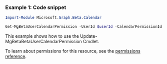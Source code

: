 ### Example 1: Code snippet

```powershellImport-Module Microsoft.Graph.Beta.Calendar

Get-MgBetaUserCalendarPermission -UserId $userId -CalendarPermissionId $calendarPermissionId
```
This example shows how to use the Update-MgBetaBetaUserCalendarPermission Cmdlet.
To learn about permissions for this resource, see the [permissions reference](/graph/permissions-reference).

